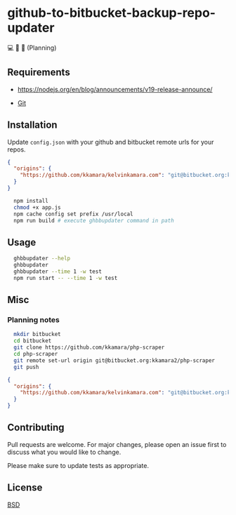 # github-to-bitbucket-backup-repo-updater
:computer: :shell: 🚧 (Planning)

## Requirements

- https://nodejs.org/en/blog/announcements/v19-release-announce/

- [Git](https://git-scm.com/)

## Installation

Update `config.json` with your github and bitbucket remote urls for your repos.

```json
{
  "origins": {
    "https://github.com/kkamara/kelvinkamara.com": "git@bitbucket.org:kkamara2/kelvinkamara.com"
  }
}
```

```bash
  npm install
  chmod +x app.js
  npm cache config set prefix /usr/local
  npm run build # execute ghbbupdater command in path
```

## Usage

```bash
  ghbbupdater --help
  ghbbupdater
  ghbbupdater --time 1 -w test
  npm run start -- --time 1 -w test
```

## Misc

### Planning notes

```bash
  mkdir bitbucket
  cd bitbucket
  git clone https://github.com/kkamara/php-scraper
  cd php-scraper
  git remote set-url origin git@bitbucket.org:kkamara2/php-scraper
  git push
```

```json
{
  "origins": {
    "https://github.com/kkamara/kelvinkamara.com": "git@bitbucket.org:kkamara2/kelvinkamara.com"
  }
}

```
## Contributing
Pull requests are welcome. For major changes, please open an issue first to discuss what you would like to change.

Please make sure to update tests as appropriate.

## License
[BSD](https://opensource.org/licenses/BSD-3-Clause)
